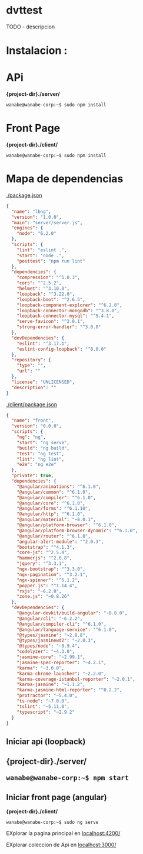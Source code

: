 # dvttest



TODO - descripcion





# Instalacion : 

 # APi 

**{project-dir}./server/**

```console
wanabe@wanabe-corp:~$ sudo npm install

```

  # Front Page 
  
  **{project-dir}./client/**
  
  ```console
wanabe@wanabe-corp:~$ sudo npm install

```

# Mapa de dependencias

[./package.json](https://github.com/theboshy/lb-ngned/blob/master/package.json)

```json
{
  "name": "lbng",
  "version": "1.0.0",
  "main": "server/server.js",
  "engines": {
    "node": "6.2.0"
  },
  "scripts": {
    "lint": "eslint .",
    "start": "node .",
    "posttest": "npm run lint"
  },
  "dependencies": {
    "compression": "^1.0.3",
    "cors": "^2.5.2",
    "helmet": "^3.10.0",
    "loopback": "^3.22.0",
    "loopback-boot": "^2.6.5",
    "loopback-component-explorer": "^6.2.0",
    "loopback-connector-mongodb": "^3.8.0",
    "loopback-connector-mysql": "^5.4.1",
    "serve-favicon": "^2.0.1",
    "strong-error-handler": "^3.0.0"
  },
  "devDependencies": {
    "eslint": "^3.17.1",
    "eslint-config-loopback": "^8.0.0"
  },
  "repository": {
    "type": "",
    "url": ""
  },
  "license": "UNLICENSED",
  "description": ""
}
```


[./client/package.json](https://github.com/theboshy/lb-ngned/blob/master/client/package.json)
```json
{
  "name": "front",
  "version": "0.0.0",
  "scripts": {
    "ng": "ng",
    "start": "ng serve",
    "build": "ng build",
    "test": "ng test",
    "lint": "ng lint",
    "e2e": "ng e2e"
  },
  "private": true,
  "dependencies": {
    "@angular/animations": "^6.1.0",
    "@angular/common": "^6.1.0",
    "@angular/compiler": "^6.1.0",
    "@angular/core": "^6.1.0",
    "@angular/forms": "^6.1.10",
    "@angular/http": "^6.1.0",
    "@angular/material": "~8.0.1",
    "@angular/platform-browser": "^6.1.0",
    "@angular/platform-browser-dynamic": "^6.1.0",
    "@angular/router": "^6.1.0",
    "angular-alert-module": "^2.0.3",
    "bootstrap": "^4.1.3",
    "core-js": "^2.5.4",
    "hammerjs": "^2.0.8",
    "jquery": "^3.3.1",
    "ngx-bootstrap": "^3.3.0",
    "ngx-pagination": "^3.2.1",
    "ngx-spinner": "^6.1.2",
    "popper.js": "^1.14.4",
    "rxjs": "~6.2.0",
    "zone.js": "~0.8.26"
  },
  "devDependencies": {
    "@angular-devkit/build-angular": "~0.8.0",
    "@angular/cli": "~6.2.2",
    "@angular/compiler-cli": "^6.1.0",
    "@angular/language-service": "^6.1.0",
    "@types/jasmine": "~2.8.8",
    "@types/jasminewd2": "~2.0.3",
    "@types/node": "~8.9.4",
    "codelyzer": "~4.3.0",
    "jasmine-core": "~2.99.1",
    "jasmine-spec-reporter": "~4.2.1",
    "karma": "~3.0.0",
    "karma-chrome-launcher": "~2.2.0",
    "karma-coverage-istanbul-reporter": "~2.0.1",
    "karma-jasmine": "~1.1.2",
    "karma-jasmine-html-reporter": "^0.2.2",
    "protractor": "~5.4.0",
    "ts-node": "~7.0.0",
    "tslint": "~5.11.0",
    "typescript": "~2.9.2"
  }
}
```


<h2>Iniciar api (loopback)<h2>


**{project-dir}./server/**


```console
wanabe@wanabe-corp:~$ npm start 

```


<h2>Iniciar front page (angular)</h2>

  **{project-dir}./client/**
  
  
  ```console
wanabe@wanabe-corp:~$ sudo ng serve

```




EXplorar la pagina principal en [localhost:4200/](http://localhost:4200/)

EXplorar coleccion de Api en [localhost:3000/](http://localhost:3000/explorer)


